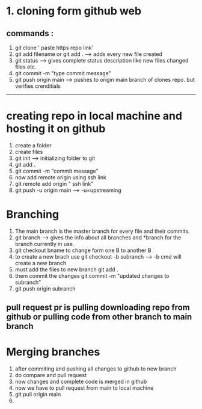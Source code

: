 # 1. cloning form github web
## commands :
 1. git clone ' paste https repo link'
 2. git add filename or git add . --> adds every new file created
 3. git status --> gives complete status description like new files changed files etc.
 4. git commit -m "type commit message"
 5. git push origin main --> pushes to origin main branch of clones repo. but verifies crenditials

------------------------------------------------------------

# creating repo in local machine and hosting it on github
1. create a folder
2. create files
3. git init --> initializing folder to git
4. git add .
5. git commit -m "commit message"
6. now add remote origin using ssh link
7. git remote add origin " ssh link"
8. git push -u origin main --> -u=upstreaming

# Branching
1. The main branch is the master branch for every file and their commits.
2. git branch --> gives the info about all branches and *branch for the branch currently in use.
3. git checkout bname to change form one B to another B
4. to create a new brach use git checkout -b subranch --> -b cmd will create a new branch
5. must add the files to new branch git add .
6. them commit the changes git commit -m "updated changes to subranch"
7. git push origin subranch 

## pull request pr is pulling downloading repo from github or pulling code from other branch to main branch

# Merging branches
1. after commiting and pushing all changes to github  to new branch
2. do compare and pull request 
3. now changes and complete code is merged in github 
4. now we have to pull request from main to local machine
5. git pull origin main
6. 